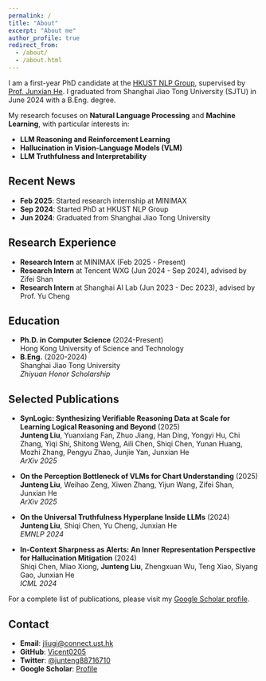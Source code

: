 ```yaml
---
permalink: /
title: "About"
excerpt: "About me"
author_profile: true
redirect_from: 
  - /about/
  - /about.html
---
```


I am a first-year PhD candidate at the [HKUST NLP Group](https://nlp.cse.ust.hk/), supervised by [Prof. Junxian He](https://jxhe.github.io/). I graduated from Shanghai Jiao Tong University (SJTU) in June 2024 with a B.Eng. degree.

My research focuses on **Natural Language Processing** and **Machine Learning**, with particular interests in:
- **LLM Reasoning and Reinforcement Learning**
- **Hallucination in Vision-Language Models (VLM)**
- **LLM Truthfulness and Interpretability**

## Recent News
- **Feb 2025**: Started research internship at MINIMAX
- **Sep 2024**: Started PhD at HKUST NLP Group
- **Jun 2024**: Graduated from Shanghai Jiao Tong University

## Research Experience
- **Research Intern** at MINIMAX (Feb 2025 - Present)
- **Research Intern** at Tencent WXG (Jun 2024 - Sep 2024), advised by Zifei Shan
- **Research Intern** at Shanghai AI Lab (Jun 2023 - Dec 2023), advised by Prof. Yu Cheng

## Education
- **Ph.D. in Computer Science** (2024-Present)  
  Hong Kong University of Science and Technology
- **B.Eng.** (2020-2024)  
  Shanghai Jiao Tong University  
  *Zhiyuan Honor Scholarship*

## Selected Publications
- **SynLogic: Synthesizing Verifiable Reasoning Data at Scale for Learning Logical Reasoning and Beyond** (2025)  
  **Junteng Liu**, Yuanxiang Fan, Zhuo Jiang, Han Ding, Yongyi Hu, Chi Zhang, Yiqi Shi, Shitong Weng, Aili Chen, Shiqi Chen, Yunan Huang, Mozhi Zhang, Pengyu Zhao, Junjie Yan, Junxian He  
  *ArXiv 2025*

- **On the Perception Bottleneck of VLMs for Chart Understanding** (2025)  
  **Junteng Liu**, Weihao Zeng, Xiwen Zhang, Yijun Wang, Zifei Shan, Junxian He  
  *ArXiv 2025*

- **On the Universal Truthfulness Hyperplane Inside LLMs** (2024)  
  **Junteng Liu**, Shiqi Chen, Yu Cheng, Junxian He  
  *EMNLP 2024*

- **In-Context Sharpness as Alerts: An Inner Representation Perspective for Hallucination Mitigation** (2024)  
  Shiqi Chen, Miao Xiong, **Junteng Liu**, Zhengxuan Wu, Teng Xiao, Siyang Gao, Junxian He  
  *ICML 2024*

For a complete list of publications, please visit my [Google Scholar profile](https://scholar.google.com/citations?hl=en&user=tbK9jl4AAAAJ&view_op=list_works&sortby=pubdate).

## Contact
- **Email**: jliugi@connect.ust.hk
- **GitHub**: [Vicent0205](https://github.com/Vicent0205)
- **Twitter**: [@junteng88716710](https://twitter.com/junteng88716710)
- **Google Scholar**: [Profile](https://scholar.google.com/citations?hl=en&user=tbK9jl4AAAAJ&view_op=list_works&sortby=pubdate)